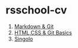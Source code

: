 # rsschool-cv
1. [Markdown & Git](https://azubik1982.github.io/rsschool-cv/cv)
2. [HTML,CSS & Git Basics](https://azubik1982.github.io/rsschool-cv/index.html)
3. [Singolo](https://azubik1982.github.io/Singolo/index.html)
